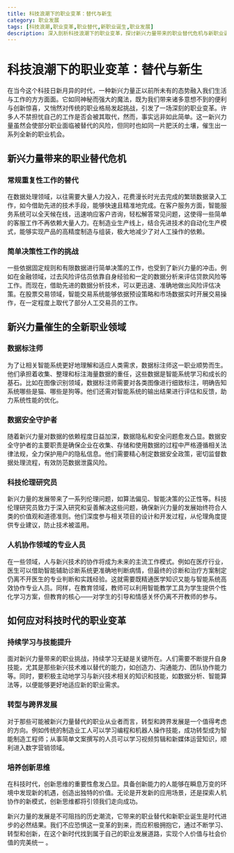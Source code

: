 ```yaml
---
title: 科技浪潮下的职业变革：替代与新生
category: 职业发展
tags: [科技浪潮,职业变革,职业替代,新职业诞生,职业发展]
description: 深入剖析科技浪潮下的职业变革，探讨新兴力量带来的职业替代危机与新职业诞生的机遇，为读者提供应对职业变革的有效策略，助力在新时代实现职业的良好发展。
---
```

# 科技浪潮下的职业变革：替代与新生
在当今这个科技日新月异的时代，一种新兴力量正以前所未有的态势融入我们生活与工作的方方面面。它如同神秘而强大的魔法，既为我们带来诸多意想不到的便利与创新惊喜，又悄然对传统的职业格局发起挑战，引发了一场深刻的职业变革。许多人不禁担忧自己的工作是否会被其取代，然而，事实远非如此简单。这一新兴力量虽然会使部分职业面临被替代的风险，但同时也如同一片肥沃的土壤，催生出一系列全新的职业机会。

## 新兴力量带来的职业替代危机
### 常规重复性工作的替代
在数据处理领域，以往需要大量人力投入，花费漫长时光去完成的繁琐数据录入工作，如今借助先进的技术手段，能够快速且精准地完成。在客户服务方面，智能服务系统可以全天候在线，迅速响应客户咨询，轻松解答常见问题，这使得一些简单的客服工作不再依赖大量人力。在制造业生产线上，结合先进技术的自动化生产模式，能够实现产品的高精度制造与组装，极大地减少了对人工操作的依赖。

### 简单决策性工作的挑战
一些依据固定规则和有限数据进行简单决策的工作，也受到了新兴力量的冲击。例如在金融领域，过去风险评估员依靠自身经验和一定的数据分析来评估贷款风险等工作。而现在，借助先进的数据分析技术，可以更迅速、准确地做出风险评估决策。在股票交易领域，智能交易系统能够依据预设策略和市场数据实时开展交易操作，在一定程度上取代了部分人工交易员的工作。

## 新兴力量催生的全新职业领域
### 数据标注师
为了让相关智能系统更好地理解和适应人类需求，数据标注师这一职业顺势而生。他们承担着收集、整理和标注海量数据的重任，这些数据是智能系统学习和成长的基石。比如在图像识别领域，数据标注师需要对各类图像进行细致标注，明确告知系统哪些是猫、哪些是狗等。他们还需对智能系统的输出结果进行评估和反馈，助力系统性能的优化。

### 数据安全守护者
随着新兴力量对数据的依赖程度日益加深，数据隐私和安全问题愈发凸显。数据安全守护者的主要职责是确保企业在收集、存储和使用数据的过程中严格遵循相关法律法规，全力保护用户的隐私信息。他们需要精心制定数据安全政策，密切监督数据处理流程，有效防范数据泄露风险。

### 科技伦理研究员
新兴力量的发展带来了一系列伦理问题，如算法偏见、智能决策的公正性等。科技伦理研究员致力于深入研究和妥善解决这些问题，确保新兴力量的发展始终符合人类的价值观和道德准则。他们深度参与相关项目的设计和开发过程，从伦理角度提供专业建议，防止技术被滥用。

### 人机协作领域的专业人员
在一些领域，人与新兴技术的协作将成为未来的主流工作模式。例如在医疗行业，医生可以借助智能辅助诊断系统更准确地判断病情，但最终的诊断和治疗方案制定仍离不开医生的专业判断和实践经验。这就需要既精通医学知识又能与智能系统高效协作专业人员。同样，在教育领域，教师可以利用智能教学工具为学生提供个性化学习方案，但教育的核心——对学生的引导和情感关怀仍离不开教师的参与。

## 如何应对科技时代的职业变革
### 持续学习与技能提升
面对新兴力量带来的职业挑战，持续学习无疑是关键所在。人们需要不断提升自身技能，尤其是那些新兴技术难以替代的能力，如创造力、沟通能力、团队协作能力等。同时，要积极主动地学习与新兴技术相关的知识和技能，如数据分析、智能算法等，以便能够更好地适应新的职业需求。

### 转型与跨界发展
对于那些可能被新兴力量替代的职业从业者而言，转型和跨界发展是一个值得考虑的方向。例如传统的制造业工人可以学习编程和机器人操作技能，成功转型成为智能制造工程师；从事简单文案撰写的人员可以学习视频剪辑和新媒体运营知识，顺利进入数字营销领域。

### 培养创新思维
在科技时代，创新思维的重要性愈发凸显。具备创新能力的人能够在瞬息万变的环境中发现新的机遇，创造出独特的价值。无论是开发新的应用场景，还是探索人机协作的新模式，创新思维都将引领我们走向成功。

新兴力量的发展是不可阻挡的历史潮流，它带来的职业替代和新职业诞生是时代进步的必然结果。我们不应恐惧这一变革的到来，而应积极拥抱它，通过不断学习、转型和创新，在这个新时代找到属于自己的职业发展道路，实现个人价值与社会价值的完美统一 。